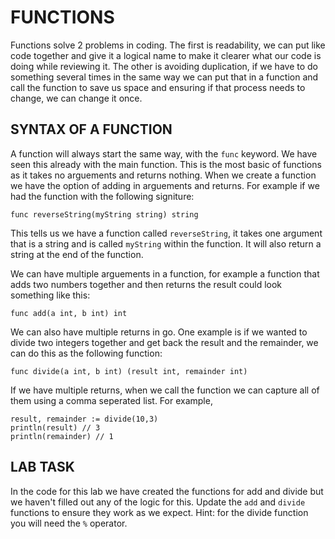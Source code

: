 FUNCTIONS
=========

Functions solve 2 problems in coding. The first is readability, we can put like code together and give it a logical name to make it clearer what our code is doing while reviewing it. The other is avoiding duplication, if we have to do something several times in the same way we can put that in a function and call the function to save us space and ensuring if that process needs to change, we can change it once. 

SYNTAX OF A FUNCTION
--------------------

A function will always start the same way, with the `func` keyword. We have seen this already with the main function. This is the most basic of functions as it takes no arguements and returns nothing. When we create a function we have the option of adding in arguements and returns. For example if we had the function with the following signiture:

```
func reverseString(myString string) string 
```

This tells us we have a function called `reverseString`, it takes one argument that is a string and is called `myString` within the function. It will also return a string at the end of the function. 

We can have multiple arguements in a function, for example a function that adds two numbers together and then returns the result could look something like this:

```
func add(a int, b int) int
```

We can also have multiple returns in go. One example is if we wanted to divide two integers together and get back the result and the remainder, we can do this as the following function: 

```
func divide(a int, b int) (result int, remainder int)
```

If we have multiple returns, when we call the function we can capture all of them using a comma seperated list. For example,

```
result, remainder := divide(10,3)
println(result) // 3
println(remainder) // 1
```

LAB TASK
--------

In the code for this lab we have created the functions for add and divide but we haven't filled out any of the logic for this. Update the `add` and `divide` functions to ensure they work as we expect. Hint: for the divide function you will need the `%` operator. 




